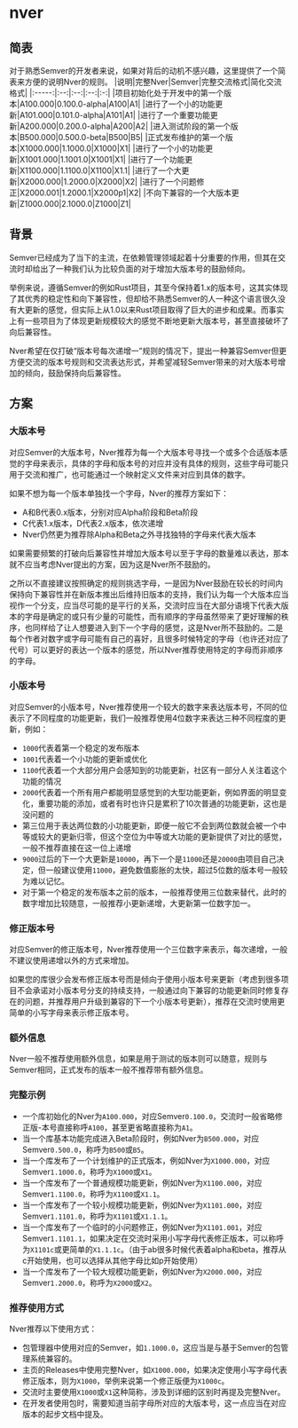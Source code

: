 # nver
## 简表
对于熟悉Semver的开发者来说，如果对背后的动机不感兴趣，这里提供了一个简表来方便的说明Nver的规则。
|说明|完整Nver|Semver|完整交流格式|简化交流格式|
|:-----:|:--:|:--:|:--:|:-:|
|项目初始化处于开发中的第一个版本|A100.000|0.100.0-alpha|A100|A1|
|进行了一个小的功能更新|A101.000|0.101.0-alpha|A101|A1|
|进行了一个重要功能更新|A200.000|0.200.0-alpha|A200|A2|
|进入测试阶段的第一个版本|B500.000|0.500.0-beta|B500|B5|
|正式发布维护的第一个版本|X1000.000|1.1000.0|X1000|X1|
|进行了一个小的功能更新|X1001.000|1.1001.0|X1001|X1|
|进行了一个功能更新|X1100.000|1.1100.0|X1100|X1.1|
|进行了一个大更新|X2000.000|1.2000.0|X2000|X2|
|进行了一个问题修正|X2000.001|1.2000.1|X2000p1|X2|
|不向下兼容的一个大版本更新|Z1000.000|2.1000.0|Z1000|Z1|
## 背景
Semver已经成为了当下的主流，在依赖管理领域起着十分重要的作用，但其在交流时却给出了一种我们认为比较负面的对于增加大版本号的鼓励倾向。

举例来说，遵循Semver的例如Rust项目，其至今保持着1.x的版本号，这其实体现了其优秀的稳定性和向下兼容性，但却给不熟悉Semver的人一种这个语言很久没有大更新的感觉，但实际上从1.0以来Rust项目取得了巨大的进步和成果。而事实上有一些项目为了体现更新规模较大的感觉不断地更新大版本号，甚至直接破坏了向后兼容性。

Nver希望在仅打破“版本号每次递增一”规则的情况下，提出一种兼容Semver但更方便交流的版本号规则和交流表达形式，并希望减轻Semver带来的对大版本号增加的倾向，鼓励保持向后兼容性。

## 方案
### 大版本号
对应Semver的大版本号，Nver推荐为每一个大版本号寻找一个或多个合适版本感觉的字母来表示，具体的字母和版本号的对应并没有具体的规则，这些字母可能只用于交流和推广，也可能通过一个映射定义文件来对应到具体的数字。

如果不想为每一个版本单独找一个字母，Nver的推荐方案如下：
- A和B代表0.x版本，分别对应Alpha阶段和Beta阶段
- C代表1.x版本，D代表2.x版本，依次递增
- Nver仍然更为推荐除Alpha和Beta之外寻找独特的字母来代表大版本

如果需要频繁的打破向后兼容性并增加大版本号以至于字母的数量难以表达，那本就不应当考虑Nver提出的方案，因为这是Nver所不鼓励的。

之所以不直接建议按照确定的规则挑选字母，一是因为Nver鼓励在较长的时间内保持向下兼容性并在新版本推出后维持旧版本的支持，我们认为每一个大版本应当视作一个分支，应当尽可能的是平行的关系，交流时应当在大部分语境下代表大版本的字母是确定的或只有少量的可能性，而有顺序的字母虽然带来了更好理解的秩序，也同样给了让人想要进入到下一个字母的感觉，这是Nver所不鼓励的。二是每个作者对数字或字母可能有自己的喜好，且很多时候特定的字母（也许还对应了代号）可以更好的表达一个版本的感觉，所以Nver推荐使用特定的字母而非顺序的字母。
### 小版本号
对应Semver的小版本号，Nver推荐使用一个较大的数字来表达版本号，不同的位表示了不同程度的功能更新，我们一般推荐使用4位数字来表达三种不同程度的更新，例如：
- ```1000```代表着第一个稳定的发布版本
- ```1001```代表着一个小功能的更新或优化
- ```1100```代表着一个大部分用户会感知到的功能更新，社区有一部分人关注着这个功能的情况
- ```2000```代表着一个所有用户都能明显感觉到的大型功能更新，例如界面的明显变化，重要功能的添加，或者有时也许只是累积了10次普通的功能更新，这也是没问题的
- 第三位用于表达两位数的小功能更新，即便一般它不会到两位数就会被一个中等或较大的更新归零，但这个空位为中等或大功能的更新提供了对比的感觉，一般不推荐直接在这一位上递增
- ```9000```过后的下一个大更新是```10000```，再下一个是```11000```还是```20000```由项目自己决定，但一般建议使用```11000```，避免数值膨胀的太快，超过5位数的版本号一般较为难以记忆。
- 对于第一个稳定的发布版本之前的版本，一般推荐使用三位数来替代，此时的数字增加比较随意，一般推荐小更新递增，大更新第一位数字加一。
### 修正版本号
对应Semver的修正版本号，Nver推荐使用一个三位数字来表示，每次递增，一般不建议使用递增以外的方式来增加。

如果您的库很少会发布修正版本号而是倾向于使用小版本号来更新（考虑到很多项目不会承诺对小版本号分支的持续支持，一般通过向下兼容的功能更新同时修复存在的问题，并推荐用户升级到兼容的下一个小版本号更新），推荐在交流时使用更简单的小写字母来表示修正版本号。
### 额外信息
Nver一般不推荐使用额外信息，如果是用于测试的版本则可以随意，规则与Semver相同，正式发布的版本一般不推荐带有额外信息。
### 完整示例
- 一个库初始化的Nver为```A100.000```，对应Semver```0.100.0```，交流时一般省略修正版-本号直接称呼```A100```，甚至更省略直接称为```A1```。
- 当一个库基本功能完成进入Beta阶段时，例如Nver为```B500.000```，对应Semver```0.500.0```，称呼为```B500```或```B5```。
- 当一个库发布了一个计划维护的正式版本，例如Nver为```X1000.000```，对应Semver```1.1000.0```，称呼为```X1000```或```X1```。
- 当一个库发布了一个普通规模功能更新，例如Nver为```X1100.000```，对应Semver```1.1100.0```，称呼为```X1100```或```X1.1```。
- 当一个库发布了一个较小规模功能更新，例如Nver为```X1101.000```，对应Semver```1.1101.0```，称呼为```X1101```或```X1.1.1```。
- 当一个库发布了一个临时的小问题修正，例如Nver为```X1101.001```，对应Semver```1.1101.1```，如果决定在交流时采用小写字母代表修正版本，可以称呼为```X1101c```或更简单的```X1.1.1c```。（由于ab很多时候代表着alpha和beta，推荐从c开始使用，也可以选择从其他字母比如p开始使用）
- 当一个库发布了一个较大规模功能更新，例如Nver为```X2000.000```，对应Semver```1.2000.0```，称呼为```X2000```或```X2```。
### 推荐使用方式
Nver推荐以下使用方式：
- 包管理器中使用对应的Semver，如```1.1000.0```，这应当是与基于Semver的包管理系统兼容的。
- 主页的Releases中使用完整Nver，如```X1000.000```，如果决定使用小写字母代表修正版本，则为```X1000```，举例来说第一个修正版便为```X1000c```。
- 交流时主要使用```X1000```或```X1```这种简称，涉及到详细的区别时再提及完整Nver。
- 在开发者使用包时，需要知道当前字母所对应的大版本号，这一点应当在对应版本的起步文档中提及。
